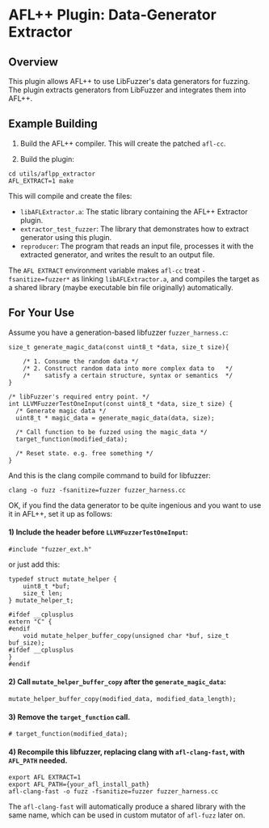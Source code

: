 # AFL++ Plugin: Data-Generator Extractor
## Overview
This plugin allows AFL++ to use LibFuzzer's data generators for fuzzing. The plugin extracts generators from LibFuzzer and integrates them into AFL++.

## Example Building

1. Build the AFL++ compiler.
This will create the patched `afl-cc`.

2. Build the plugin:
```
cd utils/aflpp_extractor
AFL_EXTRACT=1 make
```

This will compile and create the files:
- `libAFLExtractor.a`: The static library containing the AFL++ Extractor plugin.
- `extractor_test_fuzzer`: The library that demonstrates how to extract generator using this plugin.
- `reproducer`: The program that reads an input file, processes it with the extracted generator, and writes the result to an output file.

The `AFL EXTRACT` environment variable makes `afl-cc` treat `-fsanitize=fuzzer*` as linking `libAFLExtractor.a`, and compiles the target as a shared library (maybe executable bin file originally) automatically.

## For Your Use
Assume you have a generation-based libfuzzer `fuzzer_harness.c`:
```
size_t generate_magic_data(const uint8_t *data, size_t size){

    /* 1. Consume the random data */
    /* 2. Construct random data into more complex data to   */
    /*    satisfy a certain structure, syntax or semantics  */
}

/* libFuzzer's required entry point. */
int LLVMFuzzerTestOneInput(const uint8_t *data, size_t size) {
  /* Generate magic data */
  uint8_t * magic_data = generate_magic_data(data, size);

  /* Call function to be fuzzed using the magic_data */
  target_function(modified_data);

  /* Reset state. e.g. free something */
}
```
And this is the clang compile command to build for libfuzzer: 
```
clang -o fuzz -fsanitize=fuzzer fuzzer_harness.cc
```
OK, if you find the data generator to be quite ingenious and you want to use it in AFL++, set it up as follows:

#### 1) Include the header before `LLVMFuzzerTestOneInput`:
```
#include "fuzzer_ext.h"
```
or just add this:
```
typedef struct mutate_helper {
    uint8_t *buf;
    size_t len;
} mutate_helper_t;

#ifdef __cplusplus
extern "C" {
#endif
    void mutate_helper_buffer_copy(unsigned char *buf, size_t buf_size);
#ifdef __cplusplus
}
#endif 
```

#### 2) Call `mutate_helper_buffer_copy` after the `generate_magic_data`:
```
mutate_helper_buffer_copy(modified_data, modified_data_length);
```

#### 3) Remove the `target_function` call.
```
# target_function(modified_data);
```

#### 4) Recompile this libfuzzer, replacing clang with `afl-clang-fast`, with `AFL_PATH` needed.
```
export AFL EXTRACT=1
export AFL_PATH={your_afl_install_path}
afl-clang-fast -o fuzz -fsanitize=fuzzer fuzzer_harness.cc
```
The `afl-clang-fast` will automatically produce a shared library with the same name, which can be used in custom mutator of `afl-fuzz` later on.

